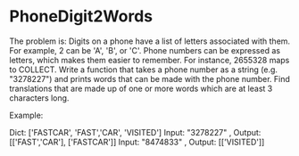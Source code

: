 # PhoneDigit2Words

The problem is:
Digits on a phone have a list of letters associated with them. For example, 2 can be 'A', 'B', or 'C'. Phone numbers can be expressed as letters, which makes them easier to remember. For instance, 2655328 maps to COLLECT. Write a function that takes a phone number as a string (e.g. "3278227") and prints words that can be made with the phone number. Find translations that are made up of one or more words which are at least 3 characters long.

Example:

Dict: ['FASTCAR', 'FAST','CAR', 'VISITED']
Input: "3278227" , Output: [['FAST','CAR'], ['FASTCAR']]
Input: "8474833" , Output: [['VISITED']]
